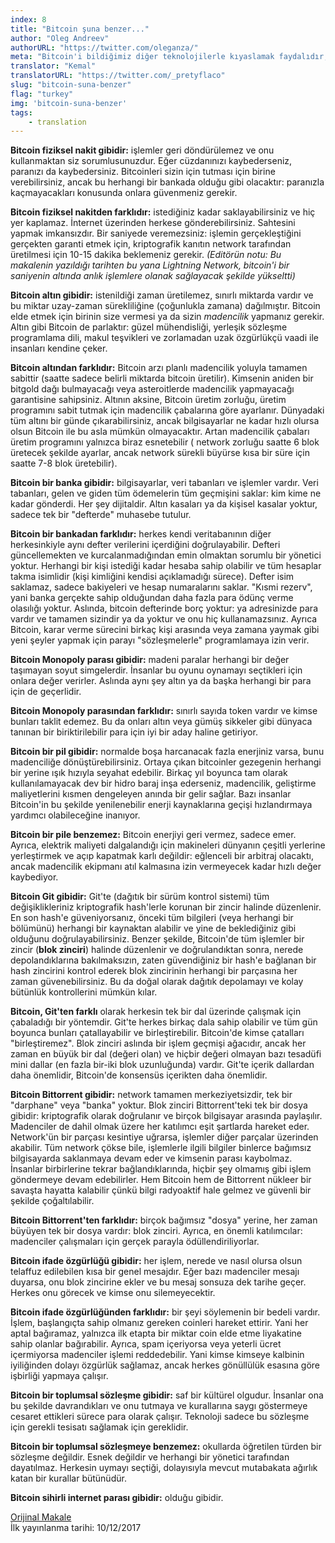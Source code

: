 ```yaml
---
index: 8
title: "Bitcoin şuna benzer..."
author: "Oleg Andreev"
authorURL: "https://twitter.com/oleganza/"
meta: "Bitcoin'i bildiğimiz diğer teknolojilerle kıyaslamak faydalıdır, ancak sadece bir dereceye kadar. Yine de deneyelim."
translator: "Kemal"
translatorURL: "https://twitter.com/_pretyflaco"
slug: "bitcoin-suna-benzer"
flag: "turkey"
img: 'bitcoin-suna-benzer'
tags:
    - translation
---
```


**Bitcoin fiziksel nakit gibidir:** işlemler geri döndürülemez ve onu kullanmaktan siz sorumlusunuzdur. Eğer cüzdanınızı kaybederseniz, paranızı da kaybedersiniz. Bitcoinleri sizin için tutması için birine verebilirsiniz, ancak bu herhangi bir bankada olduğu gibi olacaktır: paranızla kaçmayacakları konusunda onlara güvenmeniz gerekir.  

**Bitcoin fiziksel nakitden farklıdır:** istediğiniz kadar saklayabilirsiniz ve hiç yer kaplamaz. İnternet üzerinden herkese gönderebilirsiniz. Sahtesini yapmak imkansızdır. Bir saniyede veremezsiniz: işlemin gerçekleştiğini gerçekten garanti etmek için, kriptografik kanıtın network tarafından üretilmesi için 10-15 dakika beklemeniz gerekir. *(Editörün notu: Bu makalenin yazıldığı tarihten bu yana Lightning Network, bitcoin'i bir saniyenin altında anlık işlemlere olanak sağlayacak şekilde yükseltti)*  

**Bitcoin altın gibidir:** istenildiği zaman üretilemez, sınırlı miktarda vardır ve bu miktar uzay-zaman sürekliliğine (çoğunlukla zamana) dağılmıştır. Bitcoin elde etmek için birinin size vermesi ya da sizin *madencilik* yapmanız gerekir. Altın gibi Bitcoin de parlaktır: güzel mühendisliği, yerleşik sözleşme programlama dili, makul teşvikleri ve zorlamadan uzak özgürlükçü vaadi ile insanları kendine çeker.  

**Bitcoin altından farklıdır:** Bitcoin arzı planlı madencilik yoluyla tamamen sabittir (saatte sadece belirli miktarda bitcoin üretilir). Kimsenin aniden bir bitgold dağı bulmayacağı veya asteroitlerde madencilik yapmayacağı garantisine sahipsiniz. Altının aksine, Bitcoin üretim zorluğu, üretim programını sabit tutmak için madencilik çabalarına göre ayarlanır. Dünyadaki tüm altını bir günde çıkarabilirsiniz, ancak bilgisayarlar ne kadar hızlı olursa olsun Bitcoin ile bu asla mümkün olmayacaktır. Artan madencilik çabaları üretim programını yalnızca biraz esnetebilir ( network zorluğu saatte 6 blok üretecek şekilde ayarlar, ancak network sürekli büyürse kısa bir süre için saatte 7-8 blok üretebilir).  

**Bitcoin bir banka gibidir:** bilgisayarlar, veri tabanları ve işlemler vardır. Veri tabanları, gelen ve giden tüm ödemelerin tüm geçmişini saklar: kim kime ne kadar gönderdi. Her şey dijitaldir. Altın kasaları ya da kişisel kasalar yoktur, sadece tek bir "defterde" muhasebe tutulur.  

**Bitcoin bir bankadan farklıdır:** herkes kendi veritabanının diğer herkesinkiyle aynı defter verilerini içerdiğini doğrulayabilir. Defteri güncellemekten ve kurcalanmadığından emin olmaktan sorumlu bir yönetici yoktur. Herhangi bir kişi istediği kadar hesaba sahip olabilir ve tüm hesaplar takma isimlidir (kişi kimliğini kendisi açıklamadığı sürece). Defter isim saklamaz, sadece bakiyeleri ve hesap numaralarını saklar. "Kısmi rezerv", yani banka gerçekte sahip olduğundan daha fazla para ödünç verme olasılığı yoktur. Aslında, bitcoin defterinde borç yoktur: ya adresinizde para vardır ve tamamen sizindir ya da yoktur ve onu hiç kullanamazsınız. Ayrıca Bitcoin, karar verme sürecini birkaç kişi arasında veya zamana yaymak gibi yeni şeyler yapmak için parayı "sözleşmelerle" programlamaya izin verir.  

**Bitcoin Monopoly parası gibidir:** madeni paralar herhangi bir değer taşımayan soyut simgelerdir. İnsanlar bu oyunu oynamayı seçtikleri için onlara değer verirler. Aslında aynı şey altın ya da başka herhangi bir para için de geçerlidir.  

**Bitcoin Monopoly parasından farklıdır:** sınırlı sayıda token vardır ve kimse bunları taklit edemez. Bu da onları altın veya gümüş sikkeler gibi dünyaca tanınan bir biriktirilebilir para için iyi bir aday haline getiriyor.  

**Bitcoin bir pil gibidir:** normalde boşa harcanacak fazla enerjiniz varsa, bunu madenciliğe dönüştürebilirsiniz. Ortaya çıkan bitcoinler gezegenin herhangi bir yerine ışık hızıyla seyahat edebilir. Birkaç yıl boyunca tam olarak kullanılamayacak dev bir hidro baraj inşa ederseniz, madencilik, geliştirme maliyetlerini kısmen dengeleyen anında bir gelir sağlar. Bazı insanlar Bitcoin'in bu şekilde yenilenebilir enerji kaynaklarına geçişi hızlandırmaya yardımcı olabileceğine inanıyor.  

**Bitcoin bir pile benzemez:** Bitcoin enerjiyi geri vermez, sadece emer. Ayrıca, elektrik maliyeti dalgalandığı için makineleri dünyanın çeşitli yerlerine yerleştirmek ve açıp kapatmak karlı değildir: eğlenceli bir arbitraj olacaktı, ancak madencilik ekipmanı atıl kalmasına izin vermeyecek kadar hızlı değer kaybediyor.  

**Bitcoin Git gibidir:** Git'te (dağıtık bir sürüm kontrol sistemi) tüm değişiklikleriniz kriptografik hash'lerle korunan bir zincir halinde düzenlenir. En son hash'e güveniyorsanız, önceki tüm bilgileri (veya herhangi bir bölümünü) herhangi bir kaynaktan alabilir ve yine de beklediğiniz gibi olduğunu doğrulayabilirsiniz. Benzer şekilde, Bitcoin'de tüm işlemler bir zincir (**blok zinciri**) halinde düzenlenir ve doğrulandıktan sonra, nerede depolandıklarına bakılmaksızın, zaten güvendiğiniz bir hash'e bağlanan bir hash zincirini kontrol ederek blok zincirinin herhangi bir parçasına her zaman güvenebilirsiniz. Bu da doğal olarak dağıtık depolamayı ve kolay bütünlük kontrollerini mümkün kılar.  

**Bitcoin, Git'ten farklı** olarak herkesin tek bir dal üzerinde çalışmak için çabaladığı bir yöntemdir. Git'te herkes birkaç dala sahip olabilir ve tüm gün boyunca bunları çatallayabilir ve birleştirebilir. Bitcoin'de kimse çatalları "birleştiremez". Blok zinciri aslında bir işlem geçmişi ağacıdır, ancak her zaman en büyük bir dal (değeri olan) ve hiçbir değeri olmayan bazı tesadüfi mini dallar (en fazla bir-iki blok uzunluğunda) vardır. Git'te içerik dallardan daha önemlidir, Bitcoin'de konsensüs içerikten daha önemlidir.  

**Bitcoin Bittorrent gibidir:** network tamamen merkeziyetsizdir, tek bir "darphane" veya "banka" yoktur. Blok zinciri Bittorrent'teki tek bir dosya gibidir: kriptografik olarak doğrulanır ve birçok bilgisayar arasında paylaşılır. Madenciler de dahil olmak üzere her katılımcı eşit şartlarda hareket eder. Network'ün bir parçası kesintiye uğrarsa, işlemler diğer parçalar üzerinden akabilir. Tüm network çökse bile, işlemlerle ilgili bilgiler binlerce bağımsız bilgisayarda saklanmaya devam eder ve kimsenin parası kaybolmaz. İnsanlar birbirlerine tekrar bağlandıklarında, hiçbir şey olmamış gibi işlem göndermeye devam edebilirler. Hem Bitcoin hem de Bittorrent nükleer bir savaşta hayatta kalabilir çünkü bilgi radyoaktif hale gelmez ve güvenli bir şekilde çoğaltılabilir.  

**Bitcoin Bittorrent'ten farklıdır:** birçok bağımsız "dosya" yerine, her zaman büyüyen tek bir dosya vardır: blok zinciri. Ayrıca, en önemli katılımcılar: madenciler çalışmaları için gerçek parayla ödüllendiriliyorlar.  

**Bitcoin ifade özgürlüğü gibidir:** her işlem, nerede ve nasıl olursa olsun telaffuz edilebilen kısa bir genel mesajdır. Eğer bazı madenciler mesajı duyarsa, onu blok zincirine ekler ve bu mesaj sonsuza dek tarihe geçer. Herkes onu görecek ve kimse onu silemeyecektir.  

**Bitcoin ifade özgürlüğünden farklıdır:** bir şeyi söylemenin bir bedeli vardır. İşlem, başlangıçta sahip olmanız gereken coinleri hareket ettirir. Yani her aptal bağıramaz, yalnızca ilk etapta bir miktar coin elde etme liyakatine sahip olanlar bağırabilir. Ayrıca, spam içeriyorsa veya yeterli ücret içermiyorsa madenciler işlemi reddedebilir. Yani kimse kimseye kalbinin iyiliğinden dolayı özgürlük sağlamaz, ancak herkes gönüllülük esasına göre işbirliği yapmaya çalışır.  

**Bitcoin bir toplumsal sözleşme gibidir:** saf bir kültürel olgudur. İnsanlar ona bu şekilde davrandıkları ve onu tutmaya ve kurallarına saygı göstermeye cesaret ettikleri sürece para olarak çalışır. Teknoloji sadece bu sözleşme için gerekli tesisatı sağlamak için gereklidir.  

**Bitcoin bir toplumsal sözleşmeye benzemez:** okullarda öğretilen türden bir sözleşme değildir. Esnek değildir ve herhangi bir yönetici tarafından dayatılmaz. Herkesin uymayı seçtiği, dolayısıyla mevcut mutabakata ağırlık katan bir kurallar bütünüdür.  

**Bitcoin sihirli internet parası gibidir:** olduğu gibidir.

[Orijinal Makale](https://oleganza.com/all/bitcoin-is-like/)  
İlk yayınlanma tarihi: 10/12/2017 
